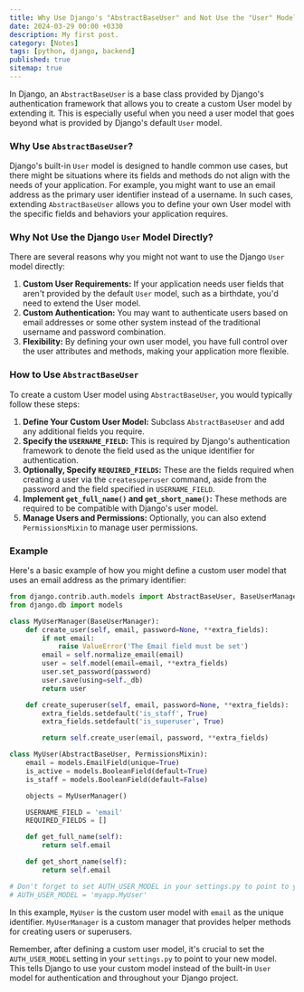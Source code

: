 ```yaml
---
title: Why Use Django's "AbstractBaseUser" and Not Use the "User" Model Directly?
date: 2024-03-29 00:00 +0330
description: My first post.
category: [Notes]
tags: [python, django, backend]
published: true
sitemap: true
---
```


In Django, an `AbstractBaseUser` is a base class provided by Django's authentication framework that allows you to create a custom User model by extending it. This is especially useful when you need a user model that goes beyond what is provided by Django's default `User` model.

### Why Use `AbstractBaseUser`?

Django's built-in `User` model is designed to handle common use cases, but there might be situations where its fields and methods do not align with the needs of your application. For example, you might want to use an email address as the primary user identifier instead of a username. In such cases, extending `AbstractBaseUser` allows you to define your own User model with the specific fields and behaviors your application requires.

### Why Not Use the Django `User` Model Directly?

There are several reasons why you might not want to use the Django `User` model directly:

1. **Custom User Requirements:** If your application needs user fields that aren't provided by the default `User` model, such as a birthdate, you'd need to extend the User model.
2. **Custom Authentication:** You may want to authenticate users based on email addresses or some other system instead of the traditional username and password combination.
3. **Flexibility:** By defining your own user model, you have full control over the user attributes and methods, making your application more flexible.

### How to Use `AbstractBaseUser`

To create a custom User model using `AbstractBaseUser`, you would typically follow these steps:

1. **Define Your Custom User Model:** Subclass `AbstractBaseUser` and add any additional fields you require.
2. **Specify the `USERNAME_FIELD`:** This is required by Django's authentication framework to denote the field used as the unique identifier for authentication.
3. **Optionally, Specify `REQUIRED_FIELDS`:** These are the fields required when creating a user via the `createsuperuser` command, aside from the password and the field specified in `USERNAME_FIELD`.
4. **Implement `get_full_name()` and `get_short_name()`:** These methods are required to be compatible with Django's user model.
5. **Manage Users and Permissions:** Optionally, you can also extend `PermissionsMixin` to manage user permissions.

### Example

Here's a basic example of how you might define a custom user model that uses an email address as the primary identifier:

```python
from django.contrib.auth.models import AbstractBaseUser, BaseUserManager, PermissionsMixin
from django.db import models

class MyUserManager(BaseUserManager):
    def create_user(self, email, password=None, **extra_fields):
        if not email:
            raise ValueError('The Email field must be set')
        email = self.normalize_email(email)
        user = self.model(email=email, **extra_fields)
        user.set_password(password)
        user.save(using=self._db)
        return user

    def create_superuser(self, email, password=None, **extra_fields):
        extra_fields.setdefault('is_staff', True)
        extra_fields.setdefault('is_superuser', True)

        return self.create_user(email, password, **extra_fields)

class MyUser(AbstractBaseUser, PermissionsMixin):
    email = models.EmailField(unique=True)
    is_active = models.BooleanField(default=True)
    is_staff = models.BooleanField(default=False)

    objects = MyUserManager()

    USERNAME_FIELD = 'email'
    REQUIRED_FIELDS = []

    def get_full_name(self):
        return self.email

    def get_short_name(self):
        return self.email

# Don't forget to set AUTH_USER_MODEL in your settings.py to point to your new model
# AUTH_USER_MODEL = 'myapp.MyUser'
```

In this example, `MyUser` is the custom user model with `email` as the unique identifier. `MyUserManager` is a custom manager that provides helper methods for creating users or superusers.

Remember, after defining a custom user model, it's crucial to set the `AUTH_USER_MODEL` setting in your `settings.py` to point to your new model. This tells Django to use your custom model instead of the built-in `User` model for authentication and throughout your Django project.
